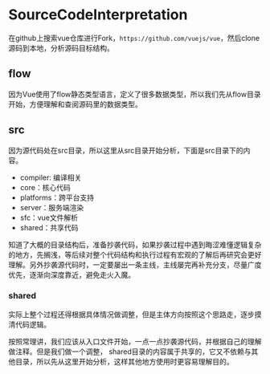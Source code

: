 # SourceCodeInterpretation

在github上搜索vue仓库进行Fork，`https://github.com/vuejs/vue`，然后clone源码到本地，分析源码目标结构。

## flow

因为Vue使用了flow静态类型语言，定义了很多数据类型，所以我们先从flow目录开始，方便理解和查阅源码里的数据类型。



## src

因为源代码处在src目录，所以这里从src目录开始分析，下面是src目录下的内容。

- compiler: 编译相关
- core：核心代码
- platforms：跨平台支持
- server：服务端渲染
- sfc：vue文件解析
- shared：共享代码

知道了大概的目录结构后，准备抄袭代码，如果抄袭过程中遇到晦涩难懂逻辑复杂的地方，先搁浅，等后续对整个代码结构和执行过程有宏观的了解后再研究会更好理解。另外抄袭源代码时，一定要屡出一条主线，主线屡完再补充分支，尽量广度优先，逐渐向深度靠近，避免走火入魔。

### shared

实际上整个过程还得根据具体情况做调整，但是主体方向按照这个思路走，逐步摸清代码逻辑。

按照常理讲，我们应该从入口文件开始，一点一点抄袭源代码，并根据自己的理解做注释。但是我们做一个调整，
shared目录的内容属于共享的，它又不依赖与其他目录，所以先从这里开始分析，这样其他地方使用时更容易理解目的。







